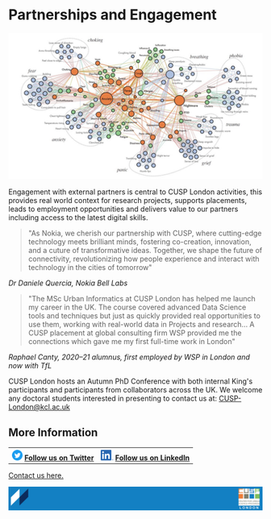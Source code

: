 # Partnerships and Engagement

![Engagement](./assets/Engagement2023.jpg)

Engagement with external partners is central to CUSP London activities, this provides real world context for research projects, supports placements, leads to employment opportunities and delivers value to our partners including access to the latest digital skills.
<br>

> "As Nokia, we cherish our partnership with CUSP, where cutting-edge technology meets brilliant minds, fostering co-creation, innovation, and a cuture of transformative ideas.  Together, we shape the future of connectivity, revolutionizing how people experience and interact with technology in the cities of tomorrow"

*Dr Daniele Quercia, Nokia Bell Labs*
<br>

> "The MSc Urban Informatics at CUSP London has helped me launch my career in the UK. The course covered advanced Data Science tools and techniques but just as quickly provided real opportunities to use them, working with real-world data in Projects and research... 
A CUSP placement at global consulting firm WSP provided me the connections which gave me my first full-time work in London"

*Raphael Canty, 2020–21 alumnus, first employed by WSP in London and now with TfL*
<br>

CUSP London hosts an Autumn PhD Conference with both internal King's participants and participants from collaborators across the UK. We welcome any doctoral students interested in presenting to contact us at: CUSP-London@kcl.ac.uk

## More Information

<table border="0" cellspacing="0" cellpadding="0">
  <tr>
    <th>
<a href="https://twitter.com/cusplondon?lang=en"><img src="./assets/Twitterblue.svg" alt="Twitter" style="width:21px;height:21px;"></a>
<a href="https://twitter.com/cusplondon?lang=en">Follow us on Twitter</a>
    </th>
        <th>
<a href="https://www.linkedin.com/company/centre-for-urban-science-and-progress-london-cusp-london-king-s-college-london/"><img src="./assets/LI-In-Bug.png" alt="Linked In" style="height:21px;"></a>
<a href="https://www.linkedin.com/company/centre-for-urban-science-and-progress-london-cusp-london-king-s-college-london/)">Follow us on LinkedIn</a>
       </th>
   </tr>
</table>

[Contact us here.](./YouCanJoinUs.md)

![CUSP London Logo](./assets/CUSPbanner_thin_03.png)
